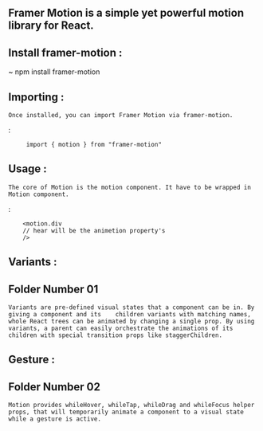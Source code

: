 ## Framer Motion is a simple yet powerful motion library for React.

## Install framer-motion :

   ~ npm install framer-motion


## Importing :

    Once installed, you can import Framer Motion via framer-motion.
    
<Example/>:
    
         import { motion } from "framer-motion"


## Usage :

    The core of Motion is the motion component. It have to be wrapped in Motion component.

<Example/>:

        <motion.div 
        // hear will be the animetion property's
        />


##  Variants : 
## Folder Number 01

    Variants are pre-defined visual states that a component can be in. By giving a component and its    children variants with matching names, whole React trees can be animated by changing a single prop. By using variants, a parent can easily orchestrate the animations of its children with special transition props like staggerChildren.


##  Gesture :
## Folder Number 02

    Motion provides whileHover, whileTap, whileDrag and whileFocus helper props, that will temporarily animate a component to a visual state while a gesture is active.